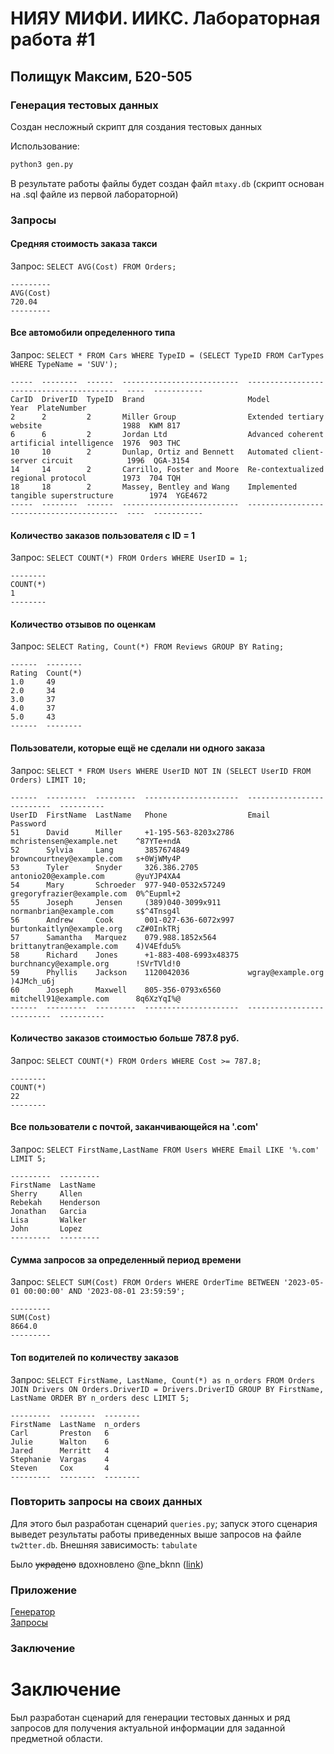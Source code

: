 # НИЯУ МИФИ. ИИКС. Лабораторная работа #1 
## Полищук Максим, Б20-505

### Генерация тестовых данных
Создан несложный скрипт для создания тестовых данных

Использование:
```bash
python3 gen.py
```
В результате работы файлы будет создан файл `mtaxy.db` (скрипт основан на .sql файле из первой лабораторной)

### Запросы

#### Средняя стоимость заказа такси

Запрос: `SELECT AVG(Cost) FROM Orders;`

```
---------
AVG(Cost)
720.04
---------
```



#### Все автомобили определенного типа

Запрос: `SELECT * FROM Cars WHERE TypeID = (SELECT TypeID FROM CarTypes WHERE TypeName = 'SUV');`

```
-----  --------  ------  --------------------------  -----------------------------------------  ----  -----------
CarID  DriverID  TypeID  Brand                       Model                                      Year  PlateNumber
2      2         2       Miller Group                Extended tertiary website                  1988  KWM 817
6      6         2       Jordan Ltd                  Advanced coherent artificial intelligence  1976  903 THC
10     10        2       Dunlap, Ortiz and Bennett   Automated client-server circuit            1996  QGA-3154
14     14        2       Carrillo, Foster and Moore  Re-contextualized regional protocol        1973  704 TQH
18     18        2       Massey, Bentley and Wang    Implemented tangible superstructure        1974  YGE4672
-----  --------  ------  --------------------------  -----------------------------------------  ----  -----------
```



#### Количество заказов пользователя с ID = 1

Запрос: `SELECT COUNT(*) FROM Orders WHERE UserID = 1;`

```
--------
COUNT(*)
1
--------
```



#### Количество отзывов по оценкам

Запрос: `SELECT Rating, Count(*) FROM Reviews GROUP BY Rating;`

```
------  --------
Rating  Count(*)
1.0     49
2.0     34
3.0     37
4.0     37
5.0     43
------  --------
```



#### Пользователи, которые ещё не сделали ни одного заказа

Запрос: `SELECT * FROM Users WHERE UserID NOT IN (SELECT UserID FROM Orders) LIMIT 10;`

```
------  ---------  ---------  ---------------------  --------------------------  ----------
UserID  FirstName  LastName   Phone                  Email                       Password
51      David      Miller     +1-195-563-8203x2786   mchristensen@example.net    ^87YTe+ndA
52      Sylvia     Lang       3857674849             browncourtney@example.com   s+0WjWMy4P
53      Tyler      Snyder     326.386.2705           antonio20@example.com       @yuYJP4XA4
54      Mary       Schroeder  977-940-0532x57249     gregoryfrazier@example.com  0%^Eupml+2
55      Joseph     Jensen     (389)040-3099x911      normanbrian@example.com     s$^4Tnsg4l
56      Andrew     Cook       001-027-636-6072x997   burtonkaitlyn@example.org   cZ#0InkTRj
57      Samantha   Marquez    079.988.1852x564       brittanytran@example.com    4)V4Efdu5%
58      Richard    Jones      +1-883-408-6993x48375  burchnancy@example.org      !SVrTVld!0
59      Phyllis    Jackson    1120042036             wgray@example.org           )4JMch_u6j
60      Joseph     Maxwell    805-356-0793x6560      mitchell91@example.com      8q6XzYqI%@
------  ---------  ---------  ---------------------  --------------------------  ----------
```



#### Количество заказов стоимостью больше 787.8 руб.

Запрос: `SELECT COUNT(*) FROM Orders WHERE Cost >= 787.8;`

```
--------
COUNT(*)
22
--------
```



#### Все пользователи с почтой, заканчивающейся на '.com'

Запрос: `SELECT FirstName,LastName FROM Users WHERE Email LIKE '%.com' LIMIT 5;`

```
---------  ---------
FirstName  LastName
Sherry     Allen
Rebekah    Henderson
Jonathan   Garcia
Lisa       Walker
John       Lopez
---------  ---------
```



#### Сумма запросов за определенный период времени

Запрос: `SELECT SUM(Cost) FROM Orders WHERE OrderTime BETWEEN '2023-05-01 00:00:00' AND '2023-08-01 23:59:59';`

```
---------
SUM(Cost)
8664.0
---------
```



#### Топ водителей по количеству заказов

Запрос: `SELECT FirstName, LastName, Count(*) as n_orders FROM Orders JOIN Drivers ON Orders.DriverID = Drivers.DriverID GROUP BY FirstName, LastName ORDER BY n_orders desc LIMIT 5;`

```
---------  --------  --------
FirstName  LastName  n_orders
Carl       Preston   6
Julie      Walton    6
Jared      Merritt   4
Stephanie  Vargas    4
Steven     Cox       4
---------  --------  --------
```

### Повторить запросы на своих данных
Для этого был разработан сценарий `queries.py`; запуск этого сценария выведет результаты работы приведенных выше запросов на файле `tw2tter.db`. Внешняя зависимость: `tabulate`

Было ~~украдено~~ вдохновлено @ne_bknn ([link](https://github.com/ne-bknn/dbms_labs/blob/master/02_lab/queries.py))

### Приложение
[Генератор](./gen.py)  
[Запросы](./queries.py)

### Заключение
# Заключение

Был разработан сценарий для генерации тестовых данных и ряд запросов для получения актуальной информации для заданной предметной области.
